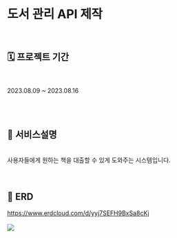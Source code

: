 # 도서 관리 API 제작

<br />

## 🗓️ 프로젝트 기간

<br />

2023.08.09 ~ 2023.08.16

<br />
<br />

## 🔗 서비스설명
<br>
사용자들에게 원하는 책을 대출할 수 있게 도와주는 시스템입니다.

<br>
<br />
<br />

## 📂 ERD
https://www.erdcloud.com/d/yyj7SEFH9BxSa8cKj
<br>
<br>
<img src="https://github.com/yunkr/be-library-api/assets/99308074/b45ca457-c69e-4b29-9826-05b4c5d26eb2">

